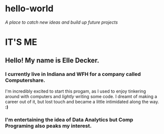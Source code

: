 # hello-world
<I> A place to catch new ideas and build up future projects</i>


IT'S ME
===============
## Hello! My name is Elle Decker. 

### I currently live in Indiana and WFH for a company called Computershare. 
I'm incredibly excited to start this progam, as I used to enjoy tinkering around with computers and <i>lightly</i> writing some code. I dreamt of making a career out of it, but lost touch and became a little intimidated along the way. 
<b>:)</b>

### I'm entertaining the idea of Data Analytics but Comp Programing also peaks my interest.

